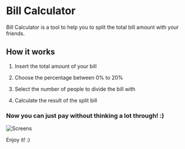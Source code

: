 # Bill Calculator


Bill Calculator is a tool to help you to split the total bill amount with your friends.

## How it works

1. Insert the total amount of your bill

2. Choose the percentage between 0% to 20%

3. Select the number of people to divide the bill with

4. Calculate the result of the split bill

### Now you can just pay without thinking a lot through! :)


![Screens](https://user-images.githubusercontent.com/74434212/118572258-5ff69c80-b756-11eb-86c6-f1495dea48e0.png)


Enjoy it! :)
